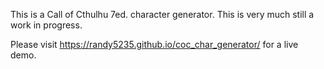This is a Call of Cthulhu 7ed. character generator. This is very much still a work in progress.

Please visit https://randy5235.github.io/coc_char_generator/ for a live demo.

